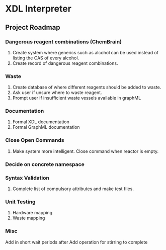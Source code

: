 # XDL Interpreter

## Project Roadmap

### Dangerous reagent combinations (ChemBrain)

1. Create system where generics such as alcohol can be used instead of listing the CAS of every alcohol.
2. Create record of dangerous reagent combinations.

### Waste

1. Create database of where different reagents should be added to waste.
2. Ask user if unsure where to waste reagent.
3. Prompt user if insufficient waste vessels available in graphML

### Documentation

1. Formal XDL documentation
2. Formal GraphML documentation

### Close Open Commands

1. Make system more intelligent. Close command when reactor is empty.

### Decide on concrete namespace

### Syntax Validation

1. Complete list of compulsory attributes and make test files.

### Unit Testing

1. Hardware mapping
2. Waste mapping

### Misc

Add in short wait periods after Add operation for stirring to complete